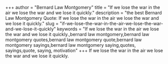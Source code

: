 +++
author = "Bernard Law Montgomery"
title = "If we lose the war in the air we lose the war and we lose it quickly."
description = "the best Bernard Law Montgomery Quote: If we lose the war in the air we lose the war and we lose it quickly."
slug = "if-we-lose-the-war-in-the-air-we-lose-the-war-and-we-lose-it-quickly"
keywords = "If we lose the war in the air we lose the war and we lose it quickly.,bernard law montgomery,bernard law montgomery quotes,bernard law montgomery quote,bernard law montgomery sayings,bernard law montgomery saying,quotes, sayings,quote, saying, motivation"
+++
If we lose the war in the air we lose the war and we lose it quickly.
